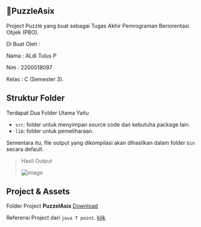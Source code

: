 ## 🧩PuzzleAsix

Project Puzzle yang buat sebagai Tugas Akhir Pemrograman Beriorentasi Objek (PBO).

Di Buat Oleh :

Nama   : ALdi Tulus P

Nim    : 2200018097

Kelas  : C (Semester 3).

## Struktur Folder

Terdapat Dua Folder Utama Yaitu

- `src`: folder untuk menyimpan source code dan kebutuha package lain.
- `lib`: folder untuk pemeliharaan.

Sementara itu, file output yang dikompilasi akan dihasilkan dalam folder `bin` secara default.
> Hasil Output
> 
> ![image](https://github.com/littleboy12/PuzzleASix/assets/75067698/23fe0cd6-1bee-4c37-bcc9-c062cff1a14e)


## Project & Assets

Folder Project  <b>PuzzelAsix</b> [Download](https://drive.google.com/file/d/1UU2uoktrah2Rzsej0Qqi-5EqKPPivGzD/view?usp=drive_link)

Referensi Project dari `java T point`.   [klik](https://www.javatpoint.com/Puzzle-Game)

